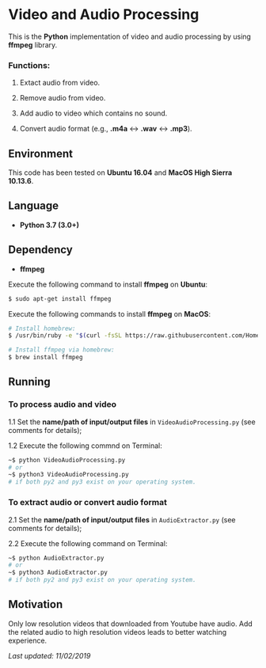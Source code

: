 # Video and Audio Processing

This is the **Python** implementation of video and audio processing by using **ffmpeg** library.

### Functions:

1. Extact audio from video.

2. Remove audio from video.

3. Add audio to video which contains no sound.

4. Convert audio format (e.g., **.m4a** <-> **.wav** <-> **.mp3**).

## Environment

This code has been tested on **Ubuntu 16.04** and **MacOS High Sierra 10.13.6**.

## Language

* __Python 3.7 (3.0+)__

## Dependency

* __ffmpeg__

Execute the following command to install **ffmpeg** on **Ubuntu**:
```bash
$ sudo apt-get install ffmpeg
```

Execute the following commands to install **ffmpeg** on **MacOS**:
```bash
# Install homebrew:
$ /usr/bin/ruby -e "$(curl -fsSL https://raw.githubusercontent.com/Homebrew/install/master/install)"
```
```bash
# Install ffmpeg via homebrew:
$ brew install ffmpeg
```

## Running

### To process audio and video
1.1 Set the **name/path of input/output files** in ```VideoAudioProcessing.py``` (see comments for details);

1.2 Execute the following commnd on Terminal:
```bash
~$ python VideoAudioProcessing.py
# or
~$ python3 VideoAudioProcessing.py
# if both py2 and py3 exist on your operating system.
```

### To extract audio or convert audio format
2.1 Set the **name/path of input/output files** in ```AudioExtractor.py``` (see comments for details);

2.2 Execute the following command on Terminal:
```bash
~$ python AudioExtractor.py
# or
~$ python3 AudioExtractor.py
# if both py2 and py3 exist on your operating system.
```

## Motivation

Only low resolution videos that downloaded from Youtube have audio. Add the related audio to high resolution videos leads to better watching experience.

<i>Last updated: 11/02/2019</i>
